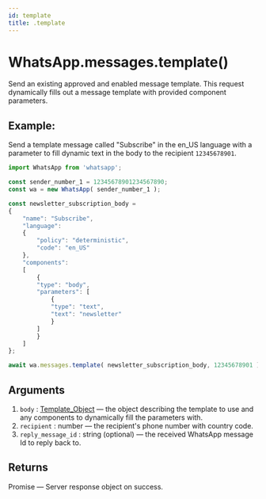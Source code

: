 ```yaml
---
id: template
title: .template
---
```


# WhatsApp.messages.template()
Send an existing approved and enabled message template. This request dynamically fills out a message template with provided component parameters.

## Example:
Send a template message called "Subscribe" in the en_US language with a parameter to fill dynamic text in the body to the recipient `12345678901`.
```js
import WhatsApp from 'whatsapp';

const sender_number_1 = 12345678901234567890;
const wa = new WhatsApp( sender_number_1 );

const newsletter_subscription_body =
{
    "name": "Subscribe",
    "language":
    {
        "policy": "deterministic",
        "code": "en_US"
    },
    "components":
    [
        {
        "type": "body",
        "parameters": [
            {
            "type": "text",
            "text": "newsletter"
            }
        ]
        }
    ]
};

await wa.messages.template( newsletter_subscription_body, 12345678901 );
```

## Arguments
1. `body` : [Template_Object](../types/template_object) — the object describing the template to use and any components to dynamically fill the parameters with.
2. `recipient` : number — the recipient's phone number with country code.
3. `reply_message_id` : string (optional) — the received WhatsApp message Id to reply back to.

## Returns
Promise — Server response object on success.
